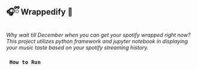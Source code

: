 ## 🎧ྀི Wrappedify 🔁
*Why wait till December when you can get your spotify wrapped right now?
This project utilizes python framework and jupyter notebook in displaying your music taste based on your spotify streaming history.*
### <code> How to Run </code>